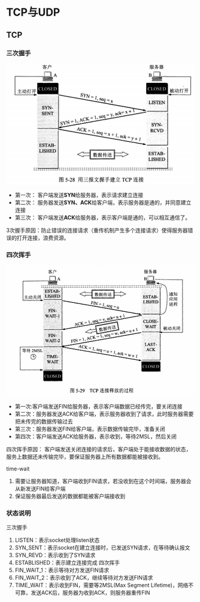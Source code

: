 # TCP与UDP

## TCP
### 三次握手
![title](https://raw.githubusercontent.com/pallcard/noteImg/master/noteImg/2020/03/14/e92d0ebc-7d46-413b-aec1-34a39602f787-1584172028486.png?token=AHBYBJ5DXSVBS24EB35IC226NSGD4)

* 第一次： 客户端发送**SYN**给服务器，表示请求建立连接
* 第二次： 服务器发送**SYN、ACK**给客户端，表示服务器是通的，并同意建立连接
* 第三次： 客户端发送**ACK**给服务器，表示客户端是通的，可以相互通信了。

3次握手原因：防止错误的连接请求（重传机制产生多个连接请求）使得服务器错误的打开连接，浪费资源。

### 四次挥手
![title](https://raw.githubusercontent.com/pallcard/noteImg/master/noteImg/2020/03/14/f87afe72-c2df-4c12-ac03-9b8d581a8af8-1584172500269.jpg?token=AHBYBJY53R3V3SU4WTLRPN26NSHBI)

* 第一次:客户端发送FIN给服务器，表示客户端数据已经传完，要关闭连接
* 第二次：服务器发送ACK给客户端，表示服务器收到了请求，此时服务器需要把未传完的数据传输过去
* 第三次：服务器发送FIN给客户端，表示数据传输完毕，准备关闭
* 第四次：客户端发送ACK给服务器，表示收到，等待2MSL，然后关闭

四次挥手原因：
客户端发送关闭连接的请求后，客户端处于能接收数据的状态，服务上数据还未传输完毕，要保证服务器上所有数据都能被接收到。

time-wait
1. 需要让服务器知道，客户端收到FIN请求，若没收到在这个时间端，服务器会从新发送FIN给客户端
2. 保证服务器最后发送的数据都能被客户端接收到

### 状态说明
三次握手
1. LISTEN：表示socket处理listen状态
2. SYN_SENT：表示socket在建立连接时，已发送SYN请求，在等待确认报文
3. SYN_REVD：表示收到了SYN请求
4. ESTABLISHED：表示建立连接完成
四次挥手
1. FIN_WAIT_1：表示等待对方发送FIN请求
2. FIN_WAIT_2：表示收到了ACK，继续等待对方发送FIN请求
3. TIME_WAIT：表示收到FIN，需要等2MSL(Max Segment Lifetime)，网络不可靠，发送ACK后，服务器为收到ACK，则服务器重传FIN
